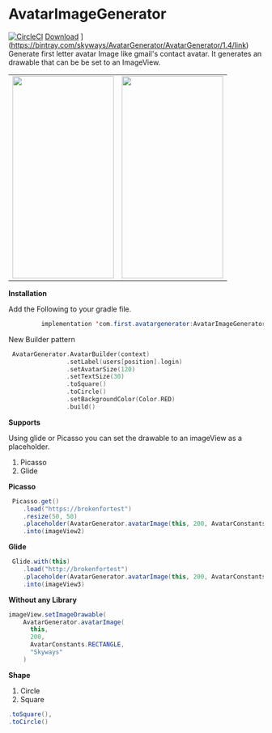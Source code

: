 # AvatarImageGenerator

 [![CircleCI](https://circleci.com/gh/circleci/circleci-docs.svg?style=shield)](https://app.circleci.com/pipelines/github/AmosKorir/AvatarImageGenerator/) [Download](https://api.bintray.com/packages/skyways/AvatarGenerator/AvatarGenerator/images/download.svg?version=1.5) ](https://bintray.com/skyways/AvatarGenerator/AvatarGenerator/1.4/link)
Generate first letter avatar Image like gmail's contact avatar. It generates an drawable that can be be set to an ImageView.
<table>
<tr>
<td>
<img  width="200" height="400" src="Screen2.jpg"/>
</td>
<td>

<img  width="200" height="400" src="screen.jpeg"/>
</td>
</tr>
</table>

**Installation**

Add the Following to your gradle file.

```java
         implementation 'com.first.avatargenerator:AvatarImageGenerator:VERSION'
```

New Builder pattern

```kotlin
 AvatarGenerator.AvatarBuilder(context)
                .setLabel(users[position].login)
                .setAvatarSize(120)
                .setTextSize(30)
                .toSquare()
                .toCircle()
                .setBackgroundColor(Color.RED)
                .build()
```

**Supports**

Using glide or Picasso you can set the drawable to an imageView as a placeholder.

1. Picasso
2. Glide

**Picasso**

```java
 Picasso.get()
    .load("https://brokenfortest")
    .resize(50, 50)
    .placeholder(AvatarGenerator.avatarImage(this, 200, AvatarConstants.CIRCLE, "Android"))
    .into(imageView2)
```

**Glide**

```java
 Glide.with(this)
    .load("http://brokenfortest")
    .placeholder(AvatarGenerator.avatarImage(this, 200, AvatarConstants.CIRCLE, "Kotjav"))
    .into(imageView3)
```

**Without any Library**

```java
imageView.setImageDrawable(
    AvatarGenerator.avatarImage(
      this,
      200,
      AvatarConstants.RECTANGLE,
      "Skyways"
    )
```

**Shape**

1. Circle
2. Square

```java
.toSquare(),
.toCircle()

```
